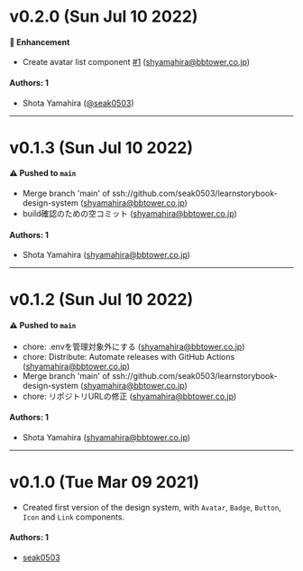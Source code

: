 # v0.2.0 (Sun Jul 10 2022)

#### 🚀 Enhancement

- Create avatar list component [#1](https://github.com/seak0503/learnstorybook-design-system/pull/1) (shyamahira@bbtower.co.jp)

#### Authors: 1

- Shota Yamahira ([@seak0503](https://github.com/seak0503))

---

# v0.1.3 (Sun Jul 10 2022)

#### ⚠️ Pushed to `main`

- Merge branch 'main' of ssh://github.com/seak0503/learnstorybook-design-system (shyamahira@bbtower.co.jp)
- build確認のための空コミット (shyamahira@bbtower.co.jp)

#### Authors: 1

- Shota Yamahira (shyamahira@bbtower.co.jp)

---

# v0.1.2 (Sun Jul 10 2022)

#### ⚠️ Pushed to `main`

- chore: .envを管理対象外にする (shyamahira@bbtower.co.jp)
- chore: Distribute: Automate releases with GitHub Actions (shyamahira@bbtower.co.jp)
- Merge branch 'main' of ssh://github.com/seak0503/learnstorybook-design-system (shyamahira@bbtower.co.jp)
- chore: リポジトリURLの修正 (shyamahira@bbtower.co.jp)

#### Authors: 1

- Shota Yamahira (shyamahira@bbtower.co.jp)

---

# v0.1.0 (Tue Mar 09 2021)

- Created first version of the design system, with `Avatar`, `Badge`, `Button`, `Icon` and `Link` components.

#### Authors: 1

- [seak0503](https://github.com/your-username)

